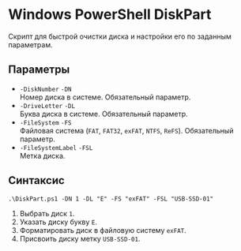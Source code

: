 # Windows PowerShell DiskPart

Скрипт для быстрой очистки диска и настройки его по заданным параметрам.

## Параметры

- `-DiskNumber` `-DN`  
  Номер диска в системе. Обязательный параметр.
- `-DriveLetter` `-DL`  
  Буква диска в системе. Обязательный параметр.
- `-FileSystem` `-FS`  
  Файловая система (`FAT`, `FAT32`, `exFAT`, `NTFS`, `ReFS`). Обязательный параметр.
- `-FileSystemLabel` `-FSL`  
  Метка диска.

## Синтаксис

```
.\DiskPart.ps1 -DN 1 -DL "E" -FS "exFAT" -FSL "USB-SSD-01"
```

1. Выбрать диск `1`.
2. Указать диску букву `E`.
3. Форматировать диск в файловую систему `exFAT`.
4. Присвоить диску метку `USB-SSD-01`.
